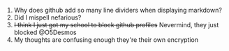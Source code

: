 1. Why does github add so many line dividers when displaying markdown?
2. Did I mispell nefarious?
3. ~~I think I just got my school to block github profiles~~ Nevermind, they just blocked @O5Desmos
4. My thoughts are confusing enough they're their own encryption
